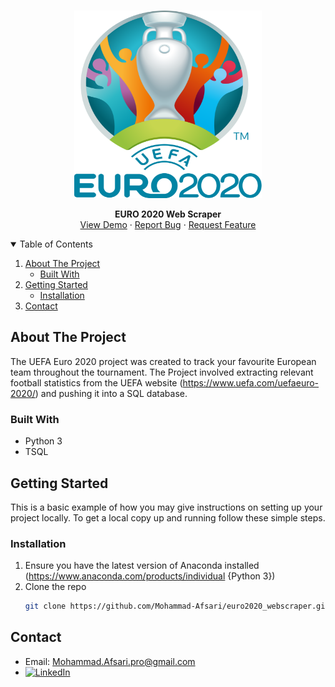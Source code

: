 <!-- PROJECT LOGO -->
<br />
<p align="center">
   <a href="https://github.com/Mohammad-Afsari/euro2020_webscraper">
      <img src="images/UEFA_Euro_2020.png" alt="Euro logo" width="300" height="300">
   </a>

  <p align="center">
    <strong>EURO 2020 Web Scraper</strong>
    <br />
    <a href="https://github.com/Mohammad-Afsari/euro2020_webscraper">View Demo</a>
    ·
    <a href="https://github.com/Mohammad-Afsari/euro2020_webscraper/issues">Report Bug</a>
    ·
    <a href="https://github.com/Mohammad-Afsari/euro2020_webscraper/issues">Request Feature</a>
  </p>
</p>

<details open="open">
  <summary>Table of Contents</summary>
  <ol>
    <li>
      <a href="#about-the-project">About The Project</a>
      <ul>
        <li><a href="#built-with">Built With</a></li>
      </ul>
    </li>
    <li>
      <a href="#getting-started">Getting Started</a>
      <ul>
        <li><a href="#installation">Installation</a></li>
      </ul>
    </li>
    <li><a href="#contact">Contact</a></li>
  </ol>
</details>

<!-- ABOUT THE PROJECT -->
## About The Project

The UEFA Euro 2020 project was created to track your favourite European team throughout the tournament. The Project involved extracting relevant football statistics from the UEFA website (https://www.uefa.com/uefaeuro-2020/) and pushing it into a SQL database.

### Built With
* Python 3
* TSQL

<!-- GETTING STARTED -->
## Getting Started
This is a basic example of how you may give instructions on setting up your project locally. To get a local copy up and running follow these simple steps.

### Installation
1. Ensure you have the latest version of Anaconda installed (https://www.anaconda.com/products/individual {Python 3})
2. Clone the repo
   ```sh
   git clone https://github.com/Mohammad-Afsari/euro2020_webscraper.git
   ```

<!-- Contact -->
## Contact
* Email: Mohammad.Afsari.pro@gmail.com
* [![LinkedIn][linkedin-shield]][linkedin-url]






<!-- MARKDOWN LINKS & IMAGES -->
<!-- https://www.markdownguide.org/basic-syntax/#reference-style-links -->
[contributors-shield]: https://img.shields.io/github/contributors/othneildrew/Best-README-Template.svg?style=for-the-badge
[contributors-url]: https://github.com/othneildrew/Best-README-Template/graphs/contributors
[forks-shield]: https://img.shields.io/github/forks/othneildrew/Best-README-Template.svg?style=for-the-badge
[forks-url]: https://github.com/othneildrew/Best-README-Template/network/members
[stars-shield]: https://img.shields.io/github/stars/othneildrew/Best-README-Template.svg?style=for-the-badge
[stars-url]: https://github.com/othneildrew/Best-README-Template/stargazers
[issues-shield]: https://img.shields.io/github/issues/othneildrew/Best-README-Template.svg?style=for-the-badge
[issues-url]: https://github.com/othneildrew/Best-README-Template/issues
[license-shield]: https://img.shields.io/github/license/othneildrew/Best-README-Template.svg?style=for-the-badge
[license-url]: https://github.com/othneildrew/Best-README-Template/blob/master/LICENSE.txt
[linkedin-shield]: https://img.shields.io/badge/-LinkedIn-black.svg?style=for-the-badge&logo=linkedin&colorB=555
[linkedin-url]: https://linkedin.com/in/othneildrew
[product-screenshot]: images/screenshot.png
